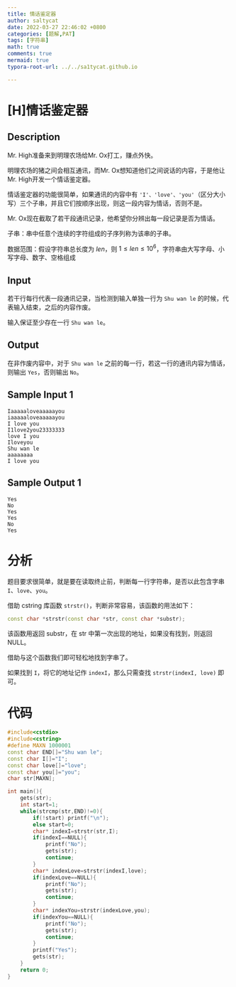 ```yaml
---
title: 情话鉴定器
author: saltycat
date: 2022-03-27 22:46:02 +0800
categories: [题解,PAT]
tags: [字符串]
math: true
comments: true
mermaid: true
typora-root-url: ../../sa1tycat.github.io

---
```


# [H]情话鉴定器

## Description

Mr. High准备来到明理农场给Mr. Ox打工，赚点外快。

明理农场的猪之间会相互通讯，而Mr. Ox想知道他们之间说话的内容，于是他让Mr. High开发一个情话鉴定器。

情话鉴定器的功能很简单，如果通讯的内容中有 `'I'、'love'、'you'`（区分大小写）三个子串，并且它们按顺序出现，则这一段内容为情话，否则不是。

Mr. Ox现在截取了若干段通讯记录，他希望你分辨出每一段记录是否为情话。

子串：串中任意个连续的字符组成的子序列称为该串的子串。

数据范围：假设字符串总长度为 $len$，则 $1 \leq len \leq 10^6$，字符串由大写字母、小写字母、数字、空格组成


## Input

若干行每行代表一段通讯记录，当检测到输入单独一行为 `Shu wan le` 的时候，代表输入结束，之后的内容作废。

输入保证至少存在一行 `Shu wan le`。


## Output

在非作废内容中，对于 `Shu wan le` 之前的每一行，若这一行的通讯内容为情话，则输出 `Yes`，否则输出 `No`。


## Sample Input 1 

```
Iaaaaaloveaaaaayou
iaaaaaloveaaaaayou
I love you
I1love2you23333333
love I you
Iloveyou
Shu wan le
aaaaaaaa
I love you
```

## Sample Output 1

```
Yes
No
Yes
Yes
No
Yes
```

# 分析

题目要求很简单，就是要在读取终止前，判断每一行字符串，是否以此包含字串 `I`、`love`、`you`。

借助 cstring 库函数 `strstr()`，判断非常容易，该函数的用法如下：

```c++
const char *strstr(const char *str, const char *substr);
```

该函数用返回 substr，在 str 中第一次出现的地址，如果没有找到，则返回 NULL。

借助与这个函数我们即可轻松地找到字串了。

如果找到 `I`，将它的地址记作 `indexI`，那么只需查找 `strstr(indexI, love)` 即可。

# 代码

```c++
#include<cstdio>
#include<cstring>
#define MAXN 1000001
const char END[]="Shu wan le";
const char I[]="I";
const char love[]="love";
const char you[]="you";
char str[MAXN];

int main(){
	gets(str);
	int start=1;
	while(strcmp(str,END)!=0){
		if(!start) printf("\n");
		else start=0;
		char* indexI=strstr(str,I);
		if(indexI==NULL){
			printf("No");
			gets(str);
			continue;
		}
		char* indexLove=strstr(indexI,love);
		if(indexLove==NULL){
			printf("No");
			gets(str);
			continue;
		}
		char* indexYou=strstr(indexLove,you);
		if(indexYou==NULL){
			printf("No");
			gets(str);
			continue;
		}
		printf("Yes");
		gets(str);
	}
	return 0;
}
```